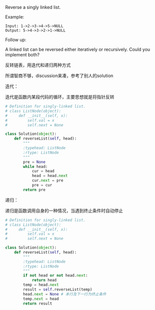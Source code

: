Reverse a singly linked list.

Example:
```
Input: 1->2->3->4->5->NULL
Output: 5->4->3->2->1->NULL
```
Follow up:

A linked list can be reversed either iteratively or recursively. Could you implement both?

反转链表，用迭代和递归两种方式

所谓智商不够，discussion来凑，参考了别人的solution

 

迭代：

迭代是函数内某段代码的循环，主要思想就是将指针反转
```python
# Definition for singly-linked list.
# class ListNode(object):
#     def __init__(self, x):
#         self.val = x
#         self.next = None

class Solution(object):
    def reverseList(self, head):
        """
        :typehead: ListNode
        :rtype: ListNode
        """
        pre = None
        while head:
            cur = head
            head = head.next
            cur.next = pre
            pre = cur
        return pre
```
递归：

递归是函数调用自身的一种情况，当遇到终止条件时自动停止
```python
# Definition for singly-linked list.
# class ListNode(object):
#     def __init__(self, x):
#         self.val = x
#         self.next = None

class Solution(object):
    def reverseList(self, head):
        """
        :typehead: ListNode
        :rtype: ListNode
        """
        if not head or not head.next:
            return head
        temp = head.next
        result = self.reverseList(temp)
        head.next = None # 本行及下一行为终止条件
        temp.next = head
        return result
```
